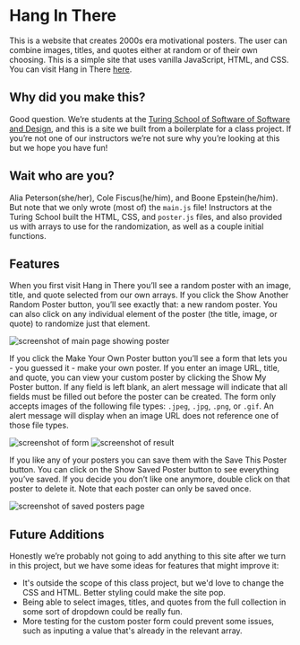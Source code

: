 # Hang In There

This is a website that creates 2000s era motivational posters. The user can combine images, titles, and quotes either at random or of their own choosing. This is a simple site that uses vanilla JavaScript, HTML, and CSS. You can visit Hang in There [here](https://alia-peterson.github.io/hang-in-there/).

## Why did you make this?

Good question. We’re students at the [Turing School of Software of Software and Design](https://turing.io/), and this is a site we built from a boilerplate for a class project. If you’re not one of our instructors we’re not sure why you’re looking at this but we hope you have fun!

## Wait who are you?

Alia Peterson(she/her), Cole Fiscus(he/him), and Boone Epstein(he/him). But note that we only wrote (most of) the `main.js` file! Instructors at the Turing School built the HTML, CSS, and `poster.js` files, and also provided us with arrays to use for the randomization, as well as a couple initial functions.


## Features

When you first visit Hang in There you’ll see a random poster with an image, title, and quote selected from our own arrays. If you click the Show Another Random Poster button, you’ll see exactly that: a new random poster. You can also click on any individual element of the poster (the title, image, or quote) to randomize just that element.

![screenshot of main page showing poster](/readme-imgs/homepage.png)

If you click the Make Your Own Poster button you’ll see a form that lets you - you guessed it - make your own poster. If you enter an image URL, title, and quote, you can view your custom poster by clicking the Show My Poster button. If any field is left blank, an alert message will indicate that all fields must be filled out before the poster can be created. The form only accepts images of the following file types: `.jpeg`, `.jpg`, `.png`, or `.gif`. An alert message will display when an image URL does not reference one of those file types.

![screenshot of form](/readme-imgs/form.png)
![screenshot of result](/readme-imgs/form-result.png)

If you like any of your posters you can save them with the Save This Poster button. You can click on the Show Saved Poster button to see everything you’ve saved. If you decide you don’t like one anymore, double click on that poster to delete it. Note that each poster can only be saved once.

![screenshot of saved posters page](/readme-imgs/saved.png)

## Future Additions

Honestly we’re probably not going to add anything to this site after we turn in this project, but we have some ideas for features that might improve it:
- It's outside the scope of this class project, but we'd love to change the CSS and HTML. Better styling could make the site pop.
- Being able to select images, titles, and quotes from the full collection in some sort of dropdown could be really fun.
- More testing for the custom poster form could prevent some issues, such as inputing a value that's already in the relevant array.
